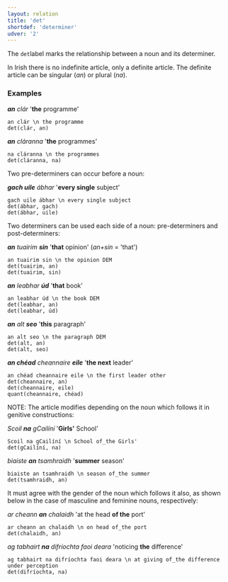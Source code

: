 ```yaml
---
layout: relation
title: 'det'
shortdef: 'determiner'
udver: '2'
---
```


The `det`label marks the relationship between a noun and its determiner.

In Irish there is no indefinite article, only a definite article. The definite article can be singular (_an_) or plural (_na_).

### Examples

_<b>an</b> clár_ '<b>the</b> programme'

~~~ sdparse
an clár \n the programme
det(clár, an)
~~~

_<b>an</b> cláranna_ '<b>the</b> programmes'

~~~ sdparse
na cláranna \n the programmes
det(cláranna, na)
~~~


 Two pre-determiners can occur before a noun:

_<b>gach uile</b> ábhar_  '<b>every single</b> subject'

~~~ sdparse
gach uile ábhar \n every single subject 
det(ábhar, gach)
det(ábhar, uile)
~~~

Two determiners can be used each side of a noun: pre-determiners and post-determiners:

_<b>an</b> tuairim <b>sin</b>_ '<b>that</b> opinion'  (_an+sin_ = 'that')

~~~ sdparse
an tuairim sin \n the opinion DEM
det(tuairim, an)
det(tuairim, sin)
~~~

_<b>an</b> leabhar <b>úd</b>_ '<b>that</b> book'

~~~ sdparse
an leabhar úd \n the book DEM
det(leabhar, an)
det(leabhar, úd)
~~~

_<b>an</b> alt <b>seo</b>_ '<b>this</b> paragraph'

~~~ sdparse
an alt seo \n the paragraph DEM
det(alt, an)
det(alt, seo)
~~~

_<b>an chéad</b> cheannaire <b>eile</b>_ '<b>the next</b> leader'

~~~ sdparse
an chéad cheannaire eile \n the first leader other
det(cheannaire, an)
det(cheannaire, eile)
quant(cheannaire, chéad)
~~~

NOTE: The article modifies depending on the noun which follows it in genitive constructions:

_Scoil <b>na</b> gCailíní_ '<b>Girls'</b> School'

~~~ sdparse
Scoil na gCailíní \n School of_the Girls'
det(gCailíní, na)
~~~

_biaiste <b>an</b> tsamhraidh_ '<b>summer</b> season'

~~~ sdparse
biaiste an tsamhraidh \n season of_the summer
det(tsamhraidh, an)
~~~

It must agree with the gender of the noun which follows it also, as shown below in the case of masculine and feminine nouns, respectively:

_ar cheann <b>an</b> chalaidh_ 'at the head <b>of the</b> port'

~~~ sdparse
ar cheann an chalaidh \n on head of_the port
det(chalaidh, an)
~~~

_ag tabhairt <b>na</b> difríochta faoi deara_ 'noticing <b>the</b> difference'

~~~ sdparse
ag tabhairt na difríochta faoi deara \n at giving of_the difference under perception
det(difríochta, na)
~~~
<!-- Interlanguage links updated Út zář 29 18:41:18 CEST 2020 -->
